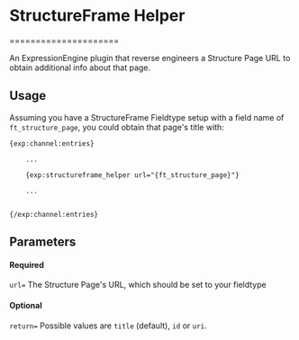# StructureFrame Helper
=====================

An ExpressionEngine plugin that reverse engineers a Structure Page URL to obtain additional info about that page.

## Usage

Assuming you have a StructureFrame Fieldtype setup with a field name of `ft_structure_page`, you could obtain that page's title with:

    {exp:channel:entries}
    
    	...

	    {exp:structureframe_helper url="{ft_structure_page}"}

    	...

	    
    {/exp:channel:entries}

## Parameters

#### Required
`url=` The Structure Page's URL, which should be set to your fieldtype

#### Optional
`return=` Possible values are `title` (default), `id` or `uri`.

